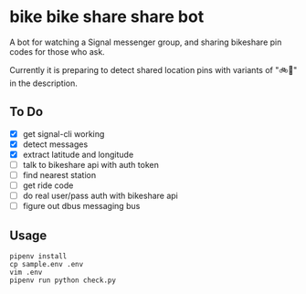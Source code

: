 # bike bike share share bot

A bot for watching a Signal messenger group, and sharing bikeshare pin codes for those who ask.

Currently it is preparing to detect shared location pins with variants of ":bike::pray:" in the description.

## To Do

- [x] get signal-cli working
- [x] detect messages
- [x] extract latitude and longitude
- [ ] talk to bikeshare api with auth token
- [ ] find nearest station
- [ ] get ride code
- [ ] do real user/pass auth with bikeshare api
- [ ] figure out dbus messaging bus

## Usage

```
pipenv install
cp sample.env .env
vim .env
pipenv run python check.py
```
